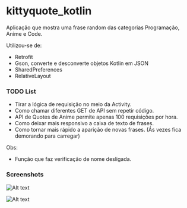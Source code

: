 
# kittyquote_kotlin

Aplicação que mostra uma frase random das categorias Programação, Anime e Code.

Utilizou-se de:
- Retrofit
- Gson, converte e desconverte objetos Kotlin em JSON
- SharedPreferences
- RelativeLayout

<h3>TODO List</h3>

- Tirar a lógica de requisição no meio da Activity.
- Como chamar diferentes GET de API sem repetir código.
- API de Quotes de Anime permite apenas 100 requisições por hora. 
- Como deixar mais responsivo a caixa de texto de frases.
- Como tornar mais rápido a aparição de novas frases. (Ás vezes fica demorando para carregar)

Obs:

- Função que faz verificação de nome desligada.

<h3>Screenshots</h3>
  
  ![Alt text](https://github.com/yawlle/kittyquote-kotlin/blob/main/screenshot/menu.png?raw=true "Screenshot 1")
  
  ![Alt text](https://github.com/yawlle/kittyquote-kotlin/blob/main/screenshot/main.png?raw=true "Screenshot 2")
  
 
